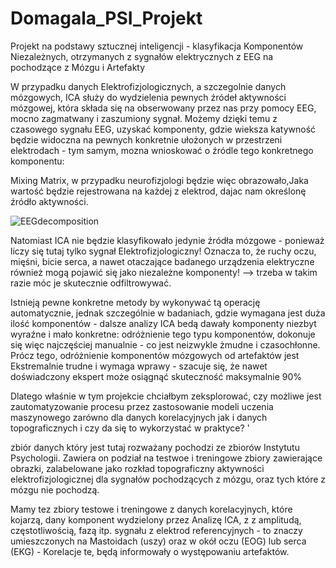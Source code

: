 # Domagala_PSI_Projekt
Projekt na podstawy sztucznej inteligencji - klasyfikacja Komponentów Niezależnych, otrzymanych z sygnałów elektrycznych z EEG na pochodzące z Mózgu i Artefakty

W przypadku danych Elektrofizjologicznych, a szczegolnie danych mózgowych, ICA służy do wydzielenia pewnych źródeł aktywności mózgowej, która składa się na obserwowany przez nas przy pomocy EEG, mocno zagmatwany i zaszumiony sygnał. Możemy dzięki temu z czasowego sygnału EEG, uzyskać komponenty, gdzie wieksza katywność będzie widoczna na pewnych konkretnie ułożonych w przestrzeni elektrodach - tym samym, mozna wnioskować o źródle tego konkretnego komponentu:

Mixing Matrix, w przypadku neurofizjologi będzie więc obrazowało,Jaka wartość będzie rejestrowana na każdej z elektrod, dajac nam określonę źródło aktywności.

![EEGdecomposition](https://user-images.githubusercontent.com/56306081/176242429-eba64114-8e2a-421d-abfa-e198a5958553.png)


Natomiast ICA nie będzie klasyfikowało jedynie źródła mózgowe - ponieważ liczy się tutaj tylko sygnał Elektrofizjologiczny! Oznacza to, że ruchy oczu, mięśni, bicie serca, a nawet otaczające badanego urządzenia elektryczne również mogą pojawić się jako niezależne komponenty! --> trzeba w takim razie móc je skutecznie odfiltrowywać.

Istnieją pewne konkretne metody by wykonywać tą operację automatycznie, jednak szczególnie w badaniach, gdzie wymagana jest duża ilość komponentów - dalsze analizy ICA bedą dawały komponenty niezbyt wyraźne i mało konkretne: odróżnienie tego typu komponentów, dokonuje się więc najczęściej manualnie - co jest neizwykle żmudne i czasochłonne. Prócz tego, odróżnienie komponentów mózgowych od artefaktów jest Ekstremalnie trudne i wymaga wprawy - szacuje się, że nawet doświadczony ekspert może osiągnąć skuteczność maksymalnie 90%

Dlatego właśnie w tym projekcie chciałbym zeksplorować, czy możliwe jest zautomatyzowanie procesu przez zastosowanie modeli uczenia maszynowego zarówno dla danych korelacyjnych jak i danych topograficznych i czy da się to wykorzystać w praktyce?
'

zbiór danych który jest tutaj rozważany pochodzi ze zbiorów Instytutu Psychologii. Zawiera on podział na testwoe i treningowe zbiory zawierające obrazki, zalabelowane jako rozkład topograficzny aktywności elektrofizjologicznej dla sygnałów pochodzących z mózgu, oraz tych które z mózgu nie pochodzą.

Mamy tez zbiory testowe i treningowe z danych korelacyjnych, które kojarzą, dany komponent wydzielony przez Analizę ICA, z  z amplitudą, częstotliwością, fazą itp. sygnału z elektrod referencyjnych - to znaczy umieszczonych na Mastoidach (uszy) oraz w okół oczu (EOG) lub serca (EKG) - Korelacje te, będą informowały o występowaniu artefaktów.
